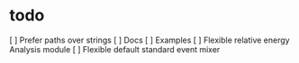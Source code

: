 # todo
[ ] Prefer paths over strings 
[ ] Docs
[ ] Examples
[ ] Flexible relative energy Analysis module
[ ] Flexible default standard event mixer

